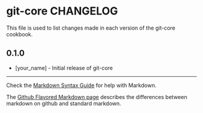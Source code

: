 git-core CHANGELOG
==================

This file is used to list changes made in each version of the git-core cookbook.

0.1.0
-----
- [your_name] - Initial release of git-core

- - -
Check the [Markdown Syntax Guide](http://daringfireball.net/projects/markdown/syntax) for help with Markdown.

The [Github Flavored Markdown page](http://github.github.com/github-flavored-markdown/) describes the differences between markdown on github and standard markdown.
